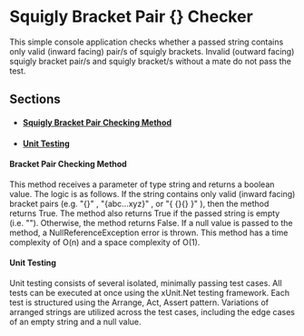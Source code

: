 <h1>Squigly Bracket Pair {} Checker</h1>

<p>This simple console application checks whether a passed string contains only valid (inward facing) pair/s of squigly brackets. Invalid (outward facing) squigly bracket pair/s and squigly bracket/s without a mate do not pass the test.</p>

<h2>Sections</h2>
<ul>
  <li><h4><a href="https://github.com/CrewsControlSolutions/CSharpProjects/blob/main/TechnicalAssessmentJN/TechnicalAssessmentJN/BracketChecker.cs">Squigly Bracket Pair Checking Method</a></h4></li>
  <li><h4><a href="https://github.com/CrewsControlSolutions/CSharpProjects/blob/main/TechnicalAssessmentJN/UnitTest/BracketTest1.cs">Unit Testing</a></h4></li>
</ul>
 
 <h4>Bracket Pair Checking Method</h4>
 <p>
  This method receives a parameter of type string and returns a boolean value. The logic is as follows. If the string contains only valid (inward facing) bracket pairs (e.g.  "{}" ,  "{abc...xyz}" , or  "{ {}{} }" ), then the method returns True. The method also returns True if the passed string is empty (i.e. ""). Otherwise, the method returns False. If a null value is passed to the method, a NullReferenceException error is thrown. This method has a time complexity of O(n) and a space complexity of O(1).
 </p>
 
 <h4>Unit Testing</h4>
 <p>
  Unit testing consists of several isolated, minimally passing test cases. All tests can be executed at once using the xUnit.Net testing framework. Each test is structured using the Arrange, Act, Assert pattern. Variations of arranged strings are utilized across the test cases, including the edge cases of an empty string and a null value.
 </p>
